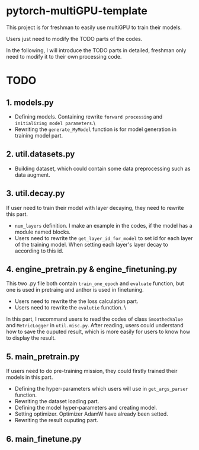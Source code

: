 # pytorch-multiGPU-template

This project is for freshman to easily use multiGPU to train their models. 

Users just need to modify the TODO parts of the codes.

In the following, I will introduce the TODO parts in detailed, freshman only need to modify it to their own processing code.


# TODO
## 1. models.py
* Defining models. Containing rewrite `forward processing` and `initializing model parameters`.\
* Rewriting the `generate_MyModel` function is for model generation in training model part.

## 2. util.datasets.py
* Building dataset, which could contain some data preprocessing such as data augment.

## 3. util.decay.py
If user need to train their model with layer decaying, they need to rewrite this part.
* `num_layers` definition. I make an example in the codes, if the model has a module named blocks.
* Users need to rewrite the `get_layer_id_for_model` to set id for each layer of the training model. When setting each layer's layer decay to according to this id.

## 4. engine_pretrain.py & engine_finetuning.py
This two .py file both contain `train_one_epoch` and `evaluate` function, but one is used in pretraing and anthor is used in finetuning.
* Users need to rewrite the the loss calculation part.
* Users need to rewrite the `evalutie` function. \

In this part, I recommand users to read the codes of class `SmoothedValue` and `MetricLogger` in `util.misc.py`. After reading, users could understand how to save the ouputed result, which is more easily for users to know how to display the result.

## 5. main_pretrain.py
If users need to do pre-training mission, they could firstly trained their models in this part.
* Defining the hyper-parameters which users will use in `get_args_parser` function.
* Rewriting the dataset loading part.
* Defining the model hyper-parameters and creating model.
* Setting optimizer. Optimizer AdamW have already been setted.
* Rewriting the result ouputing part.

## 6. main_finetune.py

